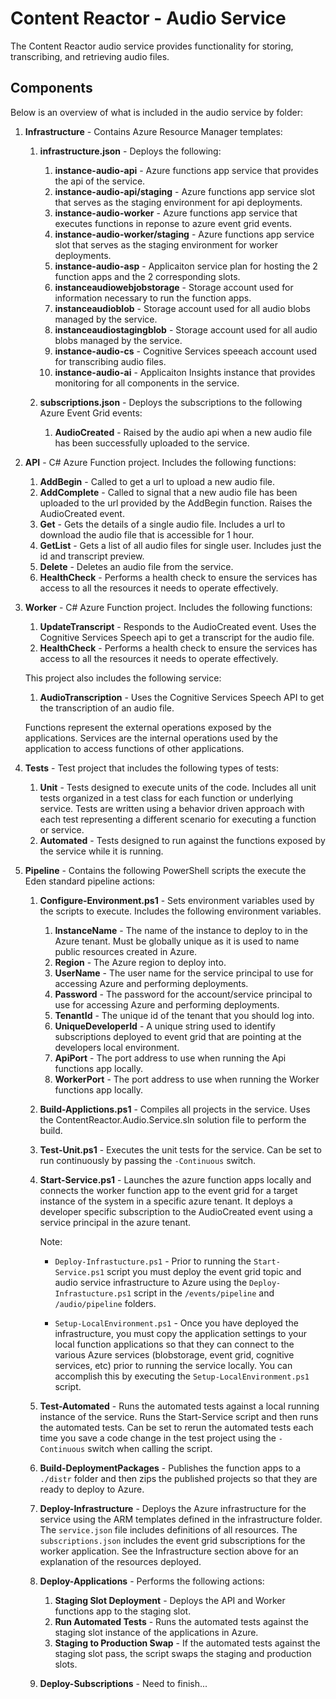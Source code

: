 # Content Reactor - Audio Service
The Content Reactor audio service provides functionality for storing, transcribing, and retrieving audio files.

## Components
Below is an overview of what is included in the audio service by folder:

1. **Infrastructure** - Contains Azure Resource Manager templates:

    1. **infrastructure.json** - Deploys the following:

        1. **instance-audio-api** - Azure functions app service that provides the api of the service.
        1. **instance-audio-api/staging** - Azure functions app service slot that serves as the staging environment for api deployments.
        1. **instance-audio-worker** - Azure functions app service that executes functions in reponse to azure event grid events.
        1. **instance-audio-worker/staging** - Azure functions app service slot that serves as the staging environment for worker deployments.
        1. **instance-audio-asp** - Applicaiton service plan for hosting the 2 function apps and the 2 corresponding slots.
        1. **instanceaudiowebjobstorage** - Storage account used for information necessary to run the function apps.
        1. **instanceaudioblob** - Storage account used for all audio blobs managed by the service.
        1. **instanceaudiostagingblob** - Storage account used for all audio blobs managed by the service.
        1. **instance-audio-cs** - Cognitive Services speeach account used for transcribing audio files.
        1. **instance-audio-ai** - Applicaiton Insights instance that provides monitoring for all components in the service.

    2. **subscriptions.json** - Deploys the subscriptions to the following Azure Event Grid events:

        1. **AudioCreated** - Raised by the audio api when a new audio file has been successfully uploaded to the service.

1. **API** - C# Azure Function project. Includes the following functions:

    1. **AddBegin** - Called to get a url to upload a new audio file.
    1. **AddComplete** - Called to signal that a new audio file has been uploaded to the url provided by the AddBegin function.  Raises the AudioCreated event.
    1. **Get** - Gets the details of a single audio file.  Includes a url to download the audio file that is accessible for 1 hour.
    1. **GetList** - Gets a list of all audio files for single user.  Includes just the id and transcript preview.
    1. **Delete** - Deletes an audio file from the service.
    1. **HealthCheck** - Performs a health check to ensure the services has access to all the resources it needs to operate effectively.

1. **Worker** - C# Azure Function project.  Includes the following functions:

    1. **UpdateTranscript** - Responds to the AudioCreated event.  Uses the Cognitive Services Speech api to get a transcript for the audio file.
    1. **HealthCheck** - Performs a health check to ensure the services has access to all the resources it needs to operate effectively.

    This project also includes the following service:

    1. **AudioTranscription** - Uses the Cognitive Services Speech API to get the transcription of an audio file.

    Functions represent the external operations exposed by the applications.  Services are the internal operations used by the application to access functions of other applications.

1. **Tests** - Test project that includes the following types of tests:

    1. **Unit** - Tests designed to execute units of the code.  Includes all unit tests organized in a test class for each function or underlying service.  Tests are written using a behavior driven approach with each test representing a different scenario for executing a function or service.
    1. **Automated** - Tests designed to run against the functions exposed by the service while it is running.

1. **Pipeline** - Contains the following PowerShell scripts the execute the Eden standard pipeline actions:
    
    1. **Configure-Environment.ps1** - Sets environment variables used by the scripts to execute.  Includes the following environment variables.
            
        1. **InstanceName** - The name of the instance to deploy to in the Azure tenant.  Must be globally unique as it is used to name public resources created in Azure.
        1. **Region** - The Azure region to deploy into.
        1. **UserName** - The user name for the service principal to use for accessing Azure and performing deployments.
        1. **Password** - The password for the account/service principal to use for accessing Azure and performing deployments.
        1. **TenantId** - The unique id of the tenant that you should log into.
        1. **UniqueDeveloperId** - A unique string used to identify subscriptions deployed to event grid that are pointing at the developers local environment.
        1. **ApiPort** - The port address to use when running the Api functions app locally.
        1. **WorkerPort** - The port address to use when running the Worker functions app locally.
        
    1. **Build-Applictions.ps1** - Compiles all projects in the service.  Uses the ContentReactor.Audio.Service.sln solution file to perform the build.
    1. **Test-Unit.ps1** - Executes the unit tests for the service.  Can be set to run continuously by passing the `-Continuous` switch.
    1. **Start-Service.ps1** - Launches the azure function apps locally and connects the worker function app to the event grid for a target instance of the system in a specific azure tenant.  It deploys a developer specific subscription to the AudioCreated event using a service principal in the azure tenant. 
    
        Note:

        - `Deploy-Infrastucture.ps1` - Prior to running the `Start-Service.ps1` script you must deploy the event grid topic and audio service infrastructure to Azure using the `Deploy-Infrastucture.ps1` script in the `/events/pipeline` and `/audio/pipeline` folders.

        - `Setup-LocalEnvironment.ps1` - Once you have deployed the infrastructure, you must copy the application settings to your local function applications so that they can connect to the various Azure services (blobstorage, event grid, cognitive services, etc) prior to running the service locally.  You can accomplish this by executing the `Setup-LocalEnvironment.ps1` script. 

    1. **Test-Automated** - Runs the automated tests against a local running instance of the service.  Runs the Start-Service script and then runs the automated tests.  Can be set to rerun the automated tests each time you save a code change in the test project using the `-Continuous` switch when calling the script.
    1. **Build-DeploymentPackages** - Publishes the function apps to a `./distr` folder and then zips the published projects so that they are ready to deploy to Azure.
    1. **Deploy-Infrastructure** - Deploys the Azure infrastructure for the service using the ARM templates defined in the infrastructure folder.  The `service.json` file includes definitions of all resources.  The `subscriptions.json` includes the event grid subscriptions for the worker application.  See the Infrastructure section above for an explanation of the resources deployed.
    1. **Deploy-Applications** - Performs the following actions:

        1. **Staging Slot Deployment** - Deploys the API and Worker functions app to the staging slot.
        1. **Run Automated Tests** - Runs the automated tests against the staging slot instance of the applications in Azure.
        1. **Staging to Production Swap** - If the automated tests against the staging slot pass, the script swaps the staging and production slots.
    
    1. **Deploy-Subscriptions** - Need to finish...